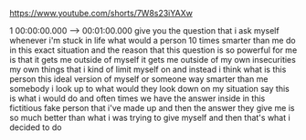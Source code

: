 https://www.youtube.com/shorts/7W8s23iYAXw

1 00:00:00.000 --\> 00:01:00.000 give you the question that i ask myself
whenever i'm stuck in life what would a person 10 times smarter than me
do in this exact situation and the reason that this question is so
powerful for me is that it gets me outside of myself it gets me outside
of my own insecurities my own things that i kind of limit myself on and
instead i think what is this person this ideal version of myself or
someone way smarter than me somebody i look up to what would they look
down on my situation say this is what i would do and often times we have
the answer inside in this fictitious fake person that i've made up and
then the answer they give me is so much better than what i was trying to
give myself and then that's what i decided to do
